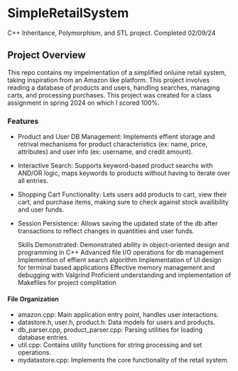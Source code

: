 # SimpleRetailSystem
C++ Inheritance, Polymorphism, and STL project. Completed 02/09/24

## Project Overview
This repo contains my impelmentation of a simplified onluine retail system, taking inspiration from an Amazon like platform. This project involves reading a database of products and users, handling searches, managing carts, and processing purchases. This project was created for a class assignment in spring 2024 on which I scored 100%. 

### Features
- Product and User DB Management: Implements effient storage and retrival mechanisms for product characteristics (ex: name, price, attributes) and user info (ex: username, and credit amount).
- Interactive Search: Supports keyword-based product searchs with AND/OR logic, maps keywords to products without having to iterate over all entries.
- Shopping Cart Functionality: Lets users add products to cart, view their cart, and purchase items, making sure to check against stock availibility and user funds.
- Session Persistence: Allows saving the updated state of the db after transactions to reflect changes in quantities and user funds.

    Skills Demonstrated:
        Demonstrated ability in object-oriented design and programming in C++
        Advanced file I/O operations for db management
        Implemention of effient search algorithm
        Implementation of UI design for terminal based applications
        Effective memory management and debugging with Valgrind
        Proficient understanding and implementation of Makefiles for project complitation

#### File Organization
- amazon.cpp: Main application entry point, handles user interactions.
- datastore.h, user.h, product.h: Data models for users and products.
- db_parser.cpp, product_parser.cpp: Parsing utilities for loading database entries.
- util.cpp: Contains utility functions for string processing and set operations.
- mydatastore.cpp: Implements the core functionality of the retail system.
        
